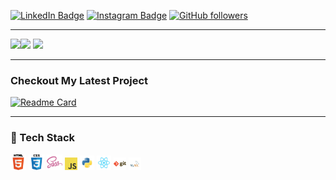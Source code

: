 <!--
- 🔭 I’m currently working on ...
- 🌱 I’m currently learning ...
- 👯 I’m looking to collaborate on ...
- 🤔 I’m looking for help with ...
- 💬 Ask me about ...
- 📫 How to reach me: ...
- 😄 Pronouns: ...
- ⚡ Fun fact: ...
-->

[![LinkedIn Badge](https://img.shields.io/badge/-LinkedIn-blue?style=flat-square&logo=Linkedin&logoColor=white&link=https://www.linkedin.com/in/bharath-devalla/)](https://www.linkedin.com/in/bharath-devalla/)
[![Instagram Badge](https://img.shields.io/badge/-Instagram-e4405f?style=flat-square&logo=instagram&logoColor=white&link=https://www.instagram.com/devalla_bharath)](https://www.instagram.com/devalla_bharath)
[![GitHub followers](https://img.shields.io/github/followers/devallabharath?label=Follow&style=social)](https://github.com/devallabharath?tab=followers)

---

<img align="left"  src="https://github-readme-stats.vercel.app/api?username=devallabharath&show_icons=true&count_private=true"/>
<img src="https://github-readme-streak-stats.herokuapp.com/?user=devallabharath"/>
<img src="https://github-readme-stats.vercel.app/api/top-langs/?username=devallabharath"/>

---

### Checkout My Latest Project

[![Readme Card](https://github-readme-stats.vercel.app/api/pin/?username=devallabharath&repo=React-Colors)](https://github.com/devallabharath/React-Colors)

---

### 📄 Tech Stack
<code><img height="25" src="https://raw.githubusercontent.com/github/explore/fbe1194e90b752721c2584c41a42d96edc4efccc/topics/html/html.png"></code>
<code><img height="25" src="https://raw.githubusercontent.com/github/explore/fbe1194e90b752721c2584c41a42d96edc4efccc/topics/css/css.png"></code>
<code><img height="25" src="https://raw.githubusercontent.com/github/explore/fbe1194e90b752721c2584c41a42d96edc4efccc/topics/sass/sass.png"></code>
<code><img height="20" src="https://raw.githubusercontent.com/github/explore/fbe1194e90b752721c2584c41a42d96edc4efccc/topics/javascript/javascript.png"></code>
<code><img height="23" src="https://raw.githubusercontent.com/github/explore/fbe1194e90b752721c2584c41a42d96edc4efccc/topics/python/python.png"></code>
<code><img height="23" src="https://raw.githubusercontent.com/github/explore/fbe1194e90b752721c2584c41a42d96edc4efccc/topics/react/react.png"></code>
<code><img height="20" src="https://raw.githubusercontent.com/github/explore/fbe1194e90b752721c2584c41a42d96edc4efccc/topics/git/git.png"></code>
<code><img height="20" src="https://raw.githubusercontent.com/github/explore/fbe1194e90b752721c2584c41a42d96edc4efccc/topics/mysql/mysql.png"></code>
